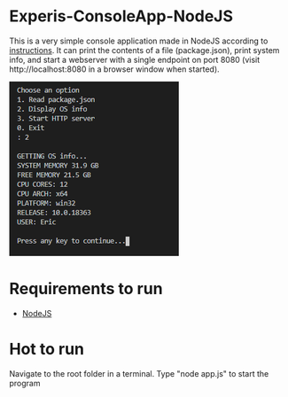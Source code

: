 # Experis-ConsoleApp-NodeJS
This is a very simple console application made in NodeJS according to [instructions](/Instructions.pdf).
It can print the contents of a file (package.json), print system info, and start a webserver with a single endpoint on port 8080 (visit http://localhost:8080 in a browser window when started).

![](screenshot.png)

# Requirements to run
* [NodeJS](https://nodejs.org/)

# Hot to run
Navigate to the root folder in a terminal. Type "node app.js" to start the program
